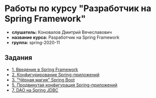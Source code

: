 # Работы по курсу "Разработчик на Spring Framework"

* **слушатель:** Коновалов Дмитрий Вячеславович
* **название курса:** Разработчик на Spring Framework
* **группа:** spring-2020-11

## Задания

* [1. Введение в Spring Framework](./spring-01)
* [2. Конфигурирование Spring-приложений](./spring-02)
* [3. "Чёрная магия" Spring Boot](./spring-03)
* [5. Продвинутая конфигурация Spring-приложений](./spring-04)
* [7. DAO на Spring JDBC](./spring-05)

